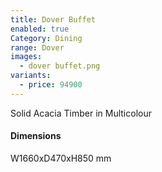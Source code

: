 ```yaml
---
title: Dover Buffet
enabled: true
Category: Dining
range: Dover
images:
  - dover buffet.png
variants:
  - price: 94900
---
```


Solid Acacia Timber in Multicolour

#### Dimensions

W1660xD470xH850 mm
